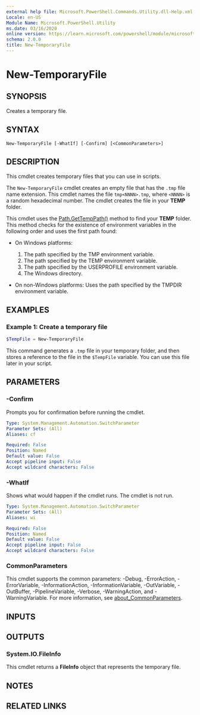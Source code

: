 ```yaml
---
external help file: Microsoft.PowerShell.Commands.Utility.dll-Help.xml
Locale: en-US
Module Name: Microsoft.PowerShell.Utility
ms.date: 03/16/2020
online version: https://learn.microsoft.com/powershell/module/microsoft.powershell.utility/new-temporaryfile?view=powershell-7.6&WT.mc_id=ps-gethelp
schema: 2.0.0
title: New-TemporaryFile
---
```

# New-TemporaryFile

## SYNOPSIS
Creates a temporary file.

## SYNTAX

```
New-TemporaryFile [-WhatIf] [-Confirm] [<CommonParameters>]
```

## DESCRIPTION

This cmdlet creates temporary files that you can use in scripts.

The `New-TemporaryFile` cmdlet creates an empty file that has the `.tmp` file name extension.
This cmdlet names the file `tmp<NNNN>.tmp`, where `<NNNN>` is a random hexadecimal number.
The cmdlet creates the file in your **TEMP** folder.

This cmdlet uses the [Path.GetTempPath()](/dotnet/api/system.io.path.gettemppath) method to find
your **TEMP** folder. This method checks for the existence of environment variables in the following
order and uses the first path found:

- On Windows platforms:

  1. The path specified by the TMP environment variable.
  1. The path specified by the TEMP environment variable.
  1. The path specified by the USERPROFILE environment variable.
  1. The Windows directory.

- On non-Windows platforms: Uses the path specified by the TMPDIR environment variable.

## EXAMPLES

### Example 1: Create a temporary file

```powershell
$TempFile = New-TemporaryFile
```

This command generates a `.tmp` file in your temporary folder, and then stores a reference to the file
in the `$TempFile` variable. You can use this file later in your script.

## PARAMETERS

### -Confirm

Prompts you for confirmation before running the cmdlet.

```yaml
Type: System.Management.Automation.SwitchParameter
Parameter Sets: (All)
Aliases: cf

Required: False
Position: Named
Default value: False
Accept pipeline input: False
Accept wildcard characters: False
```

### -WhatIf

Shows what would happen if the cmdlet runs.
The cmdlet is not run.

```yaml
Type: System.Management.Automation.SwitchParameter
Parameter Sets: (All)
Aliases: wi

Required: False
Position: Named
Default value: False
Accept pipeline input: False
Accept wildcard characters: False
```

### CommonParameters

This cmdlet supports the common parameters: -Debug, -ErrorAction, -ErrorVariable,
-InformationAction, -InformationVariable, -OutVariable, -OutBuffer, -PipelineVariable, -Verbose,
-WarningAction, and -WarningVariable. For more information, see [about_CommonParameters](../Microsoft.PowerShell.Core/About/about_CommonParameters.md).

## INPUTS

## OUTPUTS

### System.IO.FileInfo

This cmdlet returns a **FileInfo** object that represents the temporary file.

## NOTES

## RELATED LINKS
